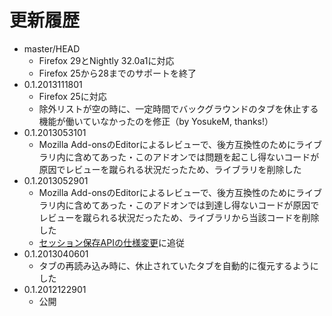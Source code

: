 # 更新履歴

 - master/HEAD
   * Firefox 29とNightly 32.0a1に対応
   * Firefox 25から28までのサポートを終了
 - 0.1.2013111801
   * Firefox 25に対応
   * 除外リストが空の時に、一定時間でバックグラウンドのタブを休止する機能が働いていなかったのを修正（by YosukeM, thanks!）
 - 0.1.2013053101
   * Mozilla Add-onsのEditorによるレビューで、後方互換性のためにライブラリ内に含めてあった・このアドオンでは問題を起こし得ないコードが原因でレビューを蹴られる状況だったため、ライブラリを削除した
 - 0.1.2013052901
   * Mozilla Add-onsのEditorによるレビューで、後方互換性のためにライブラリ内に含めてあった・このアドオンでは到達し得ないコードが原因でレビューを蹴られる状況だったため、ライブラリから当該コードを削除した
   * [セッション保存APIの仕様変更](http://dutherenverseauborddelatable.wordpress.com/2013/05/23/add-on-breakage-continued-list-of-add-ons-that-will-probably-be-affected/)に追従
 - 0.1.2013040601
   * タブの再読み込み時に、休止されていたタブを自動的に復元するようにした
 - 0.1.2012122901
   * 公開
